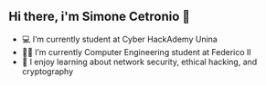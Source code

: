 ## Hi there, i'm Simone Cetronio 👋

- 💻 I’m currently student at Cyber HackAdemy Unina
- 👨‍💻 I’m currently Computer Engineering student at Federico II
- 🧠 I enjoy learning about network security, ethical hacking, and cryptography

